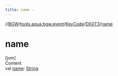 ```yaml
---
title: name -
---
```

//[BGW](../../../../index.md)/[tools.aqua.bgw.event](../../index.md)/[KeyCode](../index.md)/[DIGIT3](index.md)/[name](name.md)



# name  
[jvm]  
Content  
val [name](name.md): [String](https://kotlinlang.org/api/latest/jvm/stdlib/kotlin/-string/index.html)  



